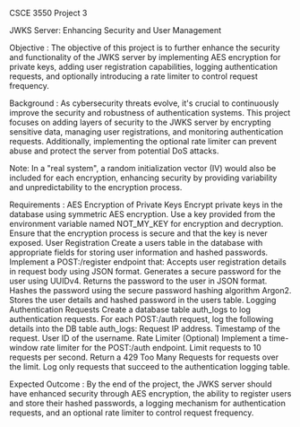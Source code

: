 CSCE 3550 Project 3

JWKS Server: Enhancing Security and User Management

Objective : 
The objective of this project is to further enhance the security and functionality of the JWKS server by implementing AES encryption for private keys, adding user registration capabilities, logging authentication requests, and optionally introducing a rate limiter to control request frequency.

Background : 
As cybersecurity threats evolve, it's crucial to continuously improve the security and robustness of authentication systems. This project focuses on adding layers of security to the JWKS server by encrypting sensitive data, managing user registrations, and monitoring authentication requests. Additionally, implementing the optional rate limiter can prevent abuse and protect the server from potential DoS attacks.

Note: In a "real system", a random initialization vector (IV) would also be included for each encryption, enhancing security by providing variability and unpredictability to the encryption process.

Requirements : 
AES Encryption of Private Keys
Encrypt private keys in the database using symmetric AES encryption.
Use a key provided from the environment variable named NOT_MY_KEY for encryption and decryption.
Ensure that the encryption process is secure and that the key is never exposed.
User Registration
Create a users table in the database with appropriate fields for storing user information and hashed passwords.
Implement a POST:/register endpoint that:
Accepts user registration details in request body using JSON format.
Generates a secure password for the user using UUIDv4.
Returns the password to the user in JSON format.
Hashes the password using the secure password hashing algorithm Argon2.
Stores the user details and hashed password in the users table.
Logging Authentication Requests
Create a database table auth_logs to log authentication requests.
For each POST:/auth request, log the following details into the DB table auth_logs:
Request IP address.
Timestamp of the request.
User ID of the username.
Rate Limiter (Optional)
Implement a time-window rate limiter for the POST:/auth endpoint.
Limit requests to 10 requests per second.
Return a 429 Too Many Requests for requests over the limit.
Log only requests that succeed to the authentication logging table.

Expected Outcome : 
By the end of the project, the JWKS server should have enhanced security through AES encryption, the ability to register users and store their hashed passwords, a logging mechanism for authentication requests, and an optional rate limiter to control request frequency.

